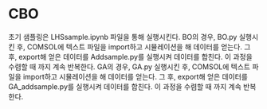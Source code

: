 # CBO
초기 샘플링은 LHSsample.ipynb 파일을 통해 실행시킨다.
BO의 경우, BO.py 실행시킨 후, COMSOL에 텍스트 파일을 import하고 시뮬레이션을 해 데이터를 얻는다.
그 후, export해 얻은 데이터를 Addsample.py를 실행시켜 데이터를 합친다.
이 과정을 수렴할 때 까지 계속 반복한다.
GA의 경우, GA.py 실행시킨 후, COMSOL에 텍스트 파일을 import하고 시뮬레이션을 해 데이터를 얻는다.
그 후, export해 얻은 데이터를 GA_addsample.py를 실행시켜 데이터를 합친다.
이 과정을 수렴할 때 까지 계속 반복한다.
